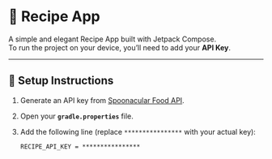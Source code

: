 # 🍳 Recipe App

A simple and elegant Recipe App built with Jetpack Compose.  
To run the project on your device, you’ll need to add your **API Key**.

---

## 🔑 Setup Instructions

1. Generate an API key from [Spoonacular Food API](https://spoonacular.com/food-api).
2. Open your **`gradle.properties`** file.
3. Add the following line (replace `****************` with your actual key):

   ```properties
   RECIPE_API_KEY = ****************
